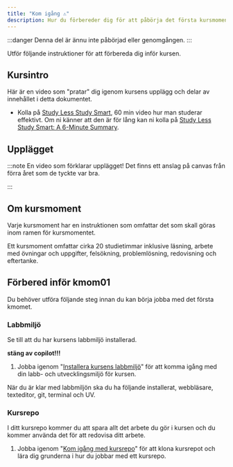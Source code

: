 ```yaml
---
title: "Kom igång ⚠️"
description: Hur du förbereder dig för att påbörja det första kursmomentet.
---
```


:::danger
Denna del är ännu inte påbörjad eller genomgången.
:::

Utför följande instruktioner för att förbereda dig inför kursen.

## Kursintro

Här är en video som "pratar" dig igenom kursens upplägg och delar av innehållet i detta dokumentet.

<YouTube
    id="K7F5IVgK1bg"
    caption="Kursintroduktion till kursen webtec med Mikael."
/>

- Kolla på [Study Less Study Smart](https://www.youtube.com/watch?v=IlU-zDU6aQ0), 60 min video hur man studerar effektivt. Om ni känner att den är för lång kan ni kolla på [Study Less Study Smart: A 6-Minute Summary](https://www.youtube.com/watch?v=23Xqu0jXlfs).

## Upplägget

:::note
En video som förklarar upplägget!
Det finns ett anslag på canvas från förra året som de tyckte var bra.

:::

## Om kursmoment

Varje kursmoment har en instruktionen som omfattar det som skall göras inom ramen för kursmomentet.

Ett kursmoment omfattar cirka 20 studietimmar inklusive läsning, arbete med övningar och uppgifter, felsökning, problemlösning, redovisning och eftertanke.

## Förbered inför kmom01

Du behöver utföra följande steg innan du kan börja jobba med det första kmomet.

### Labbmiljö

Se till att du har kursens labbmiljö installerad.

**stäng av copilot!!!**

1. Jobba igenom "[Installera kursens labbmiljö](./laromaterial/labbmiljo)" för att komma igång med din labb- och utvecklingsmiljö för kursen.

När du är klar med labbmiljön ska du ha följande installerat, webbläsare, texteditor, git, terminal och UV.

### Kursrepo

I ditt kursrepo kommer du att spara allt det arbete du gör i kursen och du kommer använda det för att redovisa ditt arbete.

1. Jobba igenom "[Kom igång med kursrepo](./laromaterial/instruktion/kursrepo)" för att klona kursrepot och lära dig grunderna i hur du jobbar med ett kursrepo.
